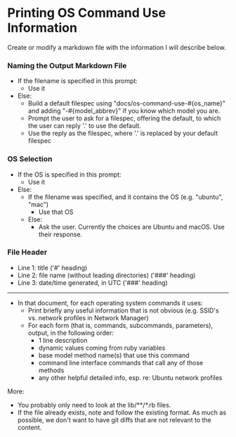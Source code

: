 # Printing OS Command Use Information

Create or modify a markdown file with the information I will describe below.

### Naming the Output Markdown File

* If the filename is specified in this prompt:
  * Use it
* Else:
  * Build a default filespec using "docs/os-command-use-#{os_name}" and adding "-#{model_abbrev}" 
    if you know which model you are.
  * Prompt the user to ask for a filespec, offering the default, to which the user can reply '.' to use the default.
  * Use the reply as the filespec, where '.' is replaced by your default filespec

### OS Selection

* If the OS is specified in this prompt:
    * Use it
* Else:
  * If the filename was specified, and it contains the OS (e.g. "ubuntu", "mac")
    * Use that OS
  * Else:
    * Ask the user. Currently the choices are Ubuntu and macOS. Use their response.

### File Header

* Line 1: title ('#' heading)
* Line 2: file name (without leading directories) ('###' heading)
* Line 3: date/time generated, in UTC ('###' heading)

----

* In that document, for each operating system commands it uses:
  * Print briefly any useful information that is not obvious (e.g. SSID's vs. network profiles in Network Manager)
  * For each form (that is, commands, subcommands, parameters), output, in the following order:
    * 1 line description
    * dynamic values coming from ruby variables
    * base model method name(s) that use this command
    * command line interface commands that call any of those methods
    * any other helpful detailed info, esp. re: Ubuntu network profiles                                                                            

More:

* You probably only need to look at the lib/**/*.rb files.
* If the file already exists, note and follow the existing format.
  As much as possible, we don't want to have git diffs that are not relevant to the content.
